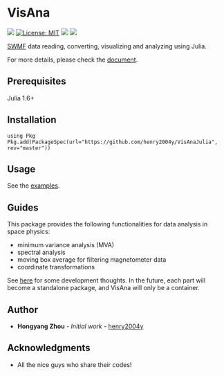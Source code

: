 # VisAna
[![](https://travis-ci.com/henry2004y/VisAnaJulia.svg?branch=master)][travis-url]
[![License: MIT](https://img.shields.io/badge/License-MIT-green.svg)](LICENSE)
[![](https://img.shields.io/badge/docs-latest-blue.svg)][VisAna-doc]
[![][codecov-img]][codecov-url]

[SWMF](http://csem.engin.umich.edu/tools/swmf/) data reading, converting, visualizing and analyzing using Julia.

For more details, please check the [document][VisAna-doc].

## Prerequisites

Julia 1.6+

## Installation
```
using Pkg
Pkg.add(PackageSpec(url="https://github.com/henry2004y/VisAnaJulia", rev="master"))
```

## Usage

See the [examples](docs/src/man/examples.md).

## Guides

This package provides the following functionalities for data analysis in space physics:
  * minimum variance analysis (MVA)
  * spectral analysis
  * moving box average for filtering magnetometer data
  * coordinate transformations


See [here](docs/src/man/guide.md) for some development thoughts.
In the future, each part will become a standalone package, and VisAna will only be a container.

## Author

* **Hongyang Zhou** - *Initial work* - [henry2004y](https://github.com/henry2004y)

## Acknowledgments

* All the nice guys who share their codes!

[travis-url]: https://travis-ci.com/henry2004y/VisAnaJulia/builds/
[codecov-img]: https://codecov.io/gh/henry2004y/VisAnaJulia/branch/master/graph/badge.svg
[codecov-url]: https://codecov.io/gh/henry2004y/VisAnaJulia
[VisAna-doc]: https://henry2004y.github.io/VisAnaJulia/dev

